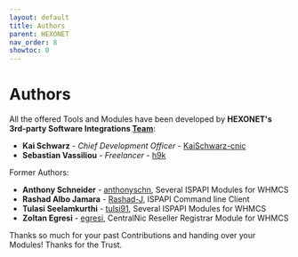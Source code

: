 ```yaml
---
layout: default
title: Authors
parent: HEXONET
nav_order: 8
showtoc: 0
---
```


# Authors

All the offered Tools and Modules have been developed by **HEXONET's 3rd-party Software Integrations [Team](https://github.com/orgs/hexonet/teams/hexonet-middleware-team/members)**:

- **Kai Schwarz** - _Chief Development Officer_ - [KaiSchwarz-cnic](https://github.com/KaiSchwarz-cnic)
- **Sebastian Vassiliou** - _Freelancer_ - [h9k](https://github.com/h9k)

Former Authors:

- **Anthony Schneider** - [anthonyschn](https://github.com/anthonyschn), Several ISPAPI Modules for WHMCS
- **Rashad Albo Jamara** - [Rashad-J](https://github.com/rashad-j), ISPAPI Command line Client
- **Tulasi Seelamkurthi** - [tulsi91](https://github.com/tulsi91), Several ISPAPI Modules for WHMCS
- **Zoltan Egresi** - [egresi](https://github.com/egresi), CentralNic Reseller Registrar Module for WHMCS

Thanks so much for your past Contributions and handing over your Modules! Thanks for the Trust.
